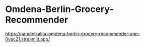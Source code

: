 # Omdena-Berlin-Grocery-Recommender

https://nandinikalita-omdena-berlin-grocery-recommender-app-0vec21.streamlit.app/
